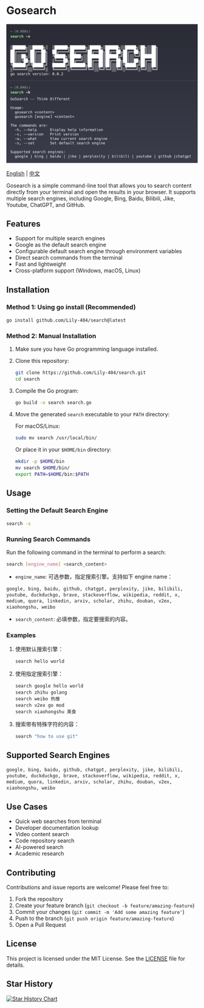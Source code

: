 # Gosearch

![1744819750767](images/README/info.png)

[English](README.md) | [中文](README_zh.md)

Gosearch is a simple command-line tool that allows you to search content directly from your terminal and open the results in your browser. It supports multiple search engines, including Google, Bing, Baidu, Bilibili, Jike, Youtube, ChatGPT, and GitHub.

## Features

- Support for multiple search engines
- Google as the default search engine
- Configurable default search engine through environment variables
- Direct search commands from the terminal
- Fast and lightweight
- Cross-platform support (Windows, macOS, Linux)

## Installation

### Method 1: Using go install (Recommended)

```bash
go install github.com/Lily-404/search@latest
```

### Method 2: Manual Installation

1. Make sure you have Go programming language installed.
2. Clone this repository:
   ```bash
   git clone https://github.com/Lily-404/search.git
   cd search
   ```
3. Compile the Go program:
   ```bash
   go build -o search search.go
   ```
4. Move the generated `search` executable to your `PATH` directory:

   For macOS/Linux:
   ```bash
   sudo mv search /usr/local/bin/
   ```

   Or place it in your `$HOME/bin` directory:
   ```bash
   mkdir -p $HOME/bin
   mv search $HOME/bin/
   export PATH=$HOME/bin:$PATH
   ```

## Usage

### Setting the Default Search Engine

```bash
search -s
```

### Running Search Commands

Run the following command in the terminal to perform a search:

```bash
search [engine_name] <search_content>
```

- `engine_name`: 可选参数，指定搜索引擎。支持如下 engine name：

```
google, bing, baidu, github, chatgpt, perplexity, jike, bilibili, youtube, duckduckgo, brave, stackoverflow, wikipedia, reddit, x, medium, quora, linkedin, arxiv, scholar, zhihu, douban, v2ex, xiaohongshu, weibo
```

- `search_content`: 必填参数，指定要搜索的内容。

### Examples

1. 使用默认搜索引擎：
   ```bash
   search hello world
   ```
2. 使用指定搜索引擎：
   ```bash
   search google hello world
   search zhihu golang
   search weibo 热搜
   search v2ex go mod
   search xiaohongshu 美食
   ```
3. 搜索带有特殊字符的内容：
   ```bash
   search "how to use git"
   ```

## Supported Search Engines

```
google, bing, baidu, github, chatgpt, perplexity, jike, bilibili, youtube, duckduckgo, brave, stackoverflow, wikipedia, reddit, x, medium, quora, linkedin, arxiv, scholar, zhihu, douban, v2ex, xiaohongshu, weibo
```

## Use Cases

- Quick web searches from terminal
- Developer documentation lookup
- Video content search
- Code repository search
- AI-powered search
- Academic research

## Contributing

Contributions and issue reports are welcome! Please feel free to:

1. Fork the repository
2. Create your feature branch (`git checkout -b feature/amazing-feature`)
3. Commit your changes (`git commit -m 'Add some amazing feature'`)
4. Push to the branch (`git push origin feature/amazing-feature`)
5. Open a Pull Request

## License

This project is licensed under the MIT License. See the [LICENSE](LICENSE) file for details.

## Star History

[![Star History Chart](https://api.star-history.com/svg?repos=Lily-404/search&type=Date)](https://star-history.com/#Lily-404/search&Date)
